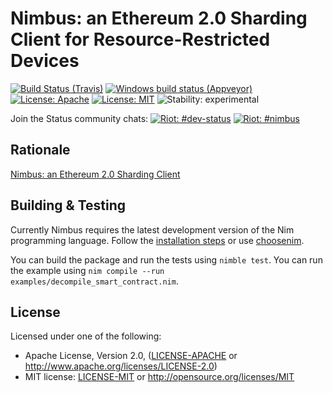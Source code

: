 # Nimbus: an Ethereum 2.0 Sharding Client for Resource-Restricted Devices

[![Build Status (Travis)](https://img.shields.io/travis/status-im/nimbus/master.svg?label=Linux%20/%20macOS "Linux/macOS build status (Travis)")](https://travis-ci.org/status-im/nimbus)
[![Windows build status (Appveyor)](https://img.shields.io/appveyor/ci/jarradh/nimbus/master.svg?label=Windows "Windows build status (Appveyor)")](https://ci.appveyor.com/project/jarradh/nimbus)[![License: Apache](https://img.shields.io/badge/License-Apache%202.0-blue.svg)](https://opensource.org/licenses/Apache-2.0)
[![License: MIT](https://img.shields.io/badge/License-MIT-blue.svg)](https://opensource.org/licenses/MIT)
![Stability: experimental](https://img.shields.io/badge/stability-experimental-orange.svg)

Join the Status community chats:
[![Riot: #dev-status](https://img.shields.io/badge/riot-%23dev--status%3Astatus.im-orange.svg)](https://chat.status.im/#/room/#dev-status:status.im)
[![Riot: #nimbus](https://img.shields.io/badge/riot-%23nimbus%3Astatus.im-orange.svg)](https://chat.status.im/#/room/#nimbus:status.im)


## Rationale
[Nimbus: an Ethereum 2.0 Sharding Client](https://github.com/status-im/nimbus/blob/master/doc/Nimbus%20-%20An%20Ethereum%202.0%20Sharding%20Client_xt.md)

## Building & Testing

Currently Nimbus requires the latest development version of the Nim programming language. Follow the [installation steps](https://github.com/nim-lang/Nim) or use [choosenim](https://github.com/dom96/choosenim).

You can build the package and run the tests using `nimble test`. You can run the example using `nim compile --run examples/decompile_smart_contract.nim`.

## License

Licensed under one of the following:

 * Apache License, Version 2.0, ([LICENSE-APACHE](LICENSE-APACHE) or http://www.apache.org/licenses/LICENSE-2.0)
 * MIT license: [LICENSE-MIT](LICENSE-MIT) or http://opensource.org/licenses/MIT
